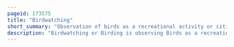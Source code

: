 ```yaml
---
pageid: 173575
title: "Birdwatching"
short_summary: "Observation of birds as a recreational activity or citizen science"
description: "Birdwatching or Birding is observing Birds as a recreational Activity or as a Form of Citizen Science. Birdwatchers can observe by using the naked Eye by using a visual Enhancement Device such as Binoculars or a Telescope by listening for Bird Sounds or by watching public Webcams."
---
```

